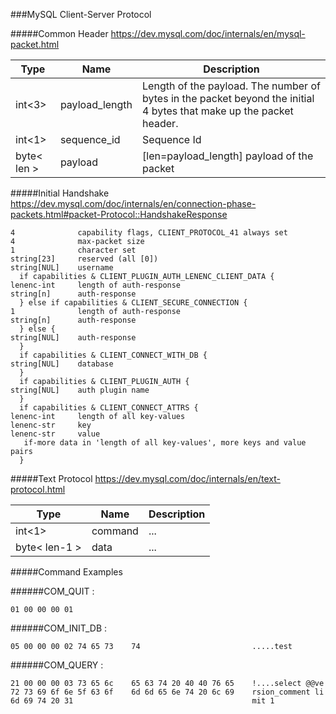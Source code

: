 ###MySQL Client-Server Protocol

#####Common Header
https://dev.mysql.com/doc/internals/en/mysql-packet.html

| Type | Name | Description |
|------|------|-------------|
|int<3>|payload_length|Length of the payload. The number of bytes in the packet beyond the initial 4 bytes that make up the packet header.|
|int<1>|sequence_id|Sequence Id|
|byte< len >|payload|[len=payload_length] payload of the packet|

#####Initial Handshake
https://dev.mysql.com/doc/internals/en/connection-phase-packets.html#packet-Protocol::HandshakeResponse

```
4              capability flags, CLIENT_PROTOCOL_41 always set
4              max-packet size
1              character set
string[23]     reserved (all [0])
string[NUL]    username
  if capabilities & CLIENT_PLUGIN_AUTH_LENENC_CLIENT_DATA {
lenenc-int     length of auth-response
string[n]      auth-response
  } else if capabilities & CLIENT_SECURE_CONNECTION {
1              length of auth-response
string[n]      auth-response
  } else {
string[NUL]    auth-response
  }
  if capabilities & CLIENT_CONNECT_WITH_DB {
string[NUL]    database
  }
  if capabilities & CLIENT_PLUGIN_AUTH {
string[NUL]    auth plugin name
  }
  if capabilities & CLIENT_CONNECT_ATTRS {
lenenc-int     length of all key-values
lenenc-str     key
lenenc-str     value
   if-more data in 'length of all key-values', more keys and value pairs
  }
```

#####Text Protocol
https://dev.mysql.com/doc/internals/en/text-protocol.html

|Type | Name | Description |
|-----|------|-------------|
|int<1>|command| ... |
|byte< len-1 >|data| ... |



#####Command Examples


######COM_QUIT    : 
```
01 00 00 00 01
```

######COM_INIT_DB : 
```
05 00 00 00 02 74 65 73    74                         .....test
```

######COM_QUERY : 
```
21 00 00 00 03 73 65 6c    65 63 74 20 40 40 76 65    !....select @@ve
72 73 69 6f 6e 5f 63 6f    6d 6d 65 6e 74 20 6c 69    rsion_comment li
6d 69 74 20 31                                        mit 1
```


